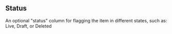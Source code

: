 ## Status
An optional "status" column for flagging the item in different states, such as: Live, Draft, or Deleted
